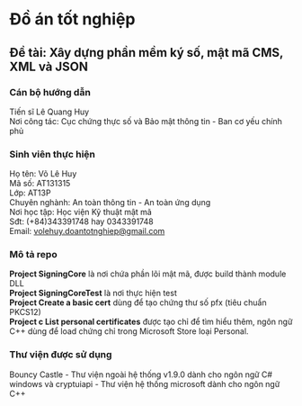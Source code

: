 # Đồ án tốt nghiệp
## Đề tài: Xây dựng phần mềm ký số, mật mã CMS, XML và JSON
### Cán bộ hướng dẫn
Tiến sĩ Lê Quang Huy</br>
Nơi công tác: Cục chứng thực số và Bảo mật thông tin - Ban cơ yếu chính phủ
### Sinh viên thực hiện
Họ tên: Võ Lê Huy</br>
Mã số: AT131315</br>
Lớp: AT13P</br>
Chuyên nghành: An toàn thông tin - An toàn ứng dụng</br>
Nơi học tập: Học viện Kỹ thuật mật mã</br>
Sđt: (+84)343391748 hay 0343391748</br>
Email: volehuy.doantotnghiep@gmail.com
### Mô tả repo
**Project SigningCore** là nơi chứa phần lõi mật mã, được build thành module DLL</br>
**Project SigningCoreTest** là nơi thực hiện test</br>
**Project Create a basic cert** dùng để tạo chứng thư số pfx (tiêu chuẩn PKCS12)</br>
**Project c List personal certificates** được tạo chỉ để tìm hiểu thêm, ngôn ngữ C++ dùng để load chứng chỉ trong Microsoft Store loại Personal.
### Thư viện được sử dụng
Bouncy Castle - Thư viện ngoài hệ thống v1.9.0 dành cho ngôn ngữ C#</br>
windows và cryptuiapi - Thư viện hệ thống microsoft dành cho ngôn ngữ C++
